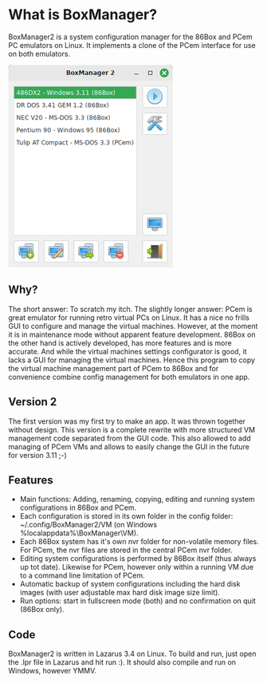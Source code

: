 What is BoxManager?
===================
BoxManager2 is a system configuration manager for the 86Box and PCem PC emulators on Linux. It implements a clone of the PCem interface for use on both emulators.

![alt text](https://github.com/sharkbyte16/BoxManager/blob/main/images/Screenshot%20BoxManager.png?raw=true)

Why?
----
The short answer: To scratch my itch. 
The slightly longer answer: PCem is great emulator for running retro virtual PCs on Linux. It has a nice no frills GUI to configure and manage the virtual machines. However, at the moment it is in maintenance mode without apparent feature development. 86Box on the other hand is actively developed, has more features and is more accurate. And while the virtual machines settings configurator is good, it lacks a GUI for managing the virtual machines. Hence this program to copy the virtual machine management part of PCem to 86Box and for convenience combine config management for both emulators in one app.

Version 2
---------
The first version was my first try to make an app. It was thrown together without design. This version is a complete rewrite with more structured VM management code separated from the GUI code. This also allowed to add managing of PCem VMs and allows to easily change the GUI in the future for version 3.11 ;-)

Features
--------
- Main functions: Adding, renaming, copying, editing and running system configurations in 86Box and PCem.
- Each  configuration is stored in its own folder in the config folder: ~/.config/BoxManager2/VM (on Windows %localappdata%\BoxManager\VM).
- Each 86Box system has it's own nvr folder for non-volatile memory files. For PCem, the nvr files are stored in the central PCem nvr folder.
- Editing system configurations is performed by 86Box itself (thus always up tot date). Likewise for PCem, however only within a running VM due to a command line limitation of PCem.
- Automatic backup of system configurations including the hard disk images (with user adjustable max hard disk image size limit).
- Run options: start in fullscreen mode (both) and no confirmation on quit (86Box only).

Code
----
BoxManager2 is written in Lazarus 3.4 on Linux. To build and run, just open the .lpr file in Lazarus and hit run :). It should also compile and run on Windows, however YMMV.

  


